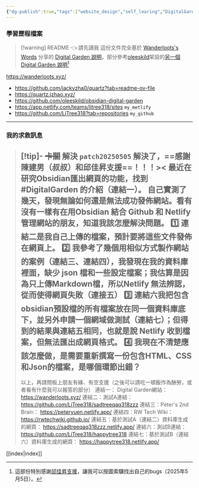 ```yaml
---
{"dg-publish":true,"tags":["website_design","self_learing","DigitalGarden"],"permalink":"/bravetree318//obsidian/","dgPassFrontmatter":true,"noteIcon":"","created":"2025-05-04T15:16:05.308+08:00","updated":"2025-05-05T18:06:55.758+08:00"}
---
```


### 學習歷程檔案
> [!warning] README 👈 請先讀我
> 這份文件完全基於 [Wanderloots's Words](https://wanderloots.xyz/) 分享的 [Digital Garden 說明](https://wanderloots.xyz/digital-garden/tutorials/how-to-publish-obsidian-notes-website-for-free-digital-garden-or-blog/)，部分參考[oleeskild](https://github.com/oleeskild/obsidian-digital-garden)架設的[另一個 Digital Garden 說明](https://dg-docs.ole.dev/)[^1]
> >

https://wanderloots.xyz/
- https://github.com/jackyzha0/quartz?tab=readme-ov-file
- https://quartz.jzhao.xyz/
- https://github.com/oleeskild/obsidian-digital-garden
- https://app.netlify.com/teams/litree318/sites `my_metlify`
- https://github.com/LiTree318?tab=repositories `my_github`

---

### 我的求救訊息

> [!tip]- ~~卡關~~ 解決 `patch20250505` 
> 解決了，==感謝陳建男（叔叔）和邱佳昇支援==！！！><
> 最近在研究Obsidian匯出網頁的功能，找到 #DigitalGarden 的介紹（連結一）。
> 自己實測了幾天，發現無論如何還是無法成功發佈網站。看有沒有一樣有在用Obsidian 結合 Github 和 Netlify 管理網站的朋友，知道我該怎麼解決問題。
> 1️⃣ 連結二是我自己上傳的檔案，預計要將這些文件發佈在網頁上。
> 2️⃣ 我參考了幾個用相似方式製作網站的案例（連結三、連結四），我發現在我的資料庫裡面，缺少 json 檔和一些設定檔案；我估算是因為只上傳Markdown檔，所以Netlify 無法辨認，從而使得網頁失敗（連接五）
> 3️⃣ 連結六我把包含obsidian預設檔的所有檔案放在同一個資料庫底下，並另外申請一個網域做測試（連結七）；但得到的結果與連結五相同，也就是說 Netlify 收到檔案，但無法匯出成網頁格式。
> 4️⃣ 我現在不清楚應該怎麼做，是需要重新撰寫一份包含HTML、CSS和Json的檔案，是哪個環節出錯？
> ---
> 以上，再請問板上朋友有緣、有空支援（之後可以請吃一頓飯作為酬勞，或者看有什麼我可以報答的部分）
> 連結一： Digital Garden網站： https://wanderloots.xyz/
> 連結二：測試A連結： https://github.com/LiTree318/sadtreeqaq318zzz
> 連結三：Peter's 2nd Brain： https://peteryuen.netlify.app/
> 連結四：RW Tech Wiki： https://rwtechwiki.github.io/
> 連結五：基於測試A（連結二）資料庫生成的網頁： https://sadtreeqaq318zzz.netlify.app/
> 連結六：測試B連結： https://github.com/LiTree318/happytree318
> 連結七：基於測試B（連結六）資料庫生成的網頁： https://happytree318.netlify.app/


[[index\|index]]

[^1]: 這部份特別感謝[邱佳昇支援](https://www.facebook.com/share/p/16YThn4q9h/)，讓我可以按圖索驥找出自己的bugs（2025年5月5日）。